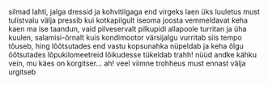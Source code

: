 silmad lahti, jalga dressid
ja kohvitilgaga end virgeks laen
üks luuletus must tulistvalu välja pressib
kui kotkapilgult iseoma 
joosta vemmeldavat keha kaen
ma ise taandun, vaid pilveservalt 
pilkupidi allapoole turritan
ja üha kuulen, salamisi-õrnalt
kuis kondimootor värsijalgu vurritab
siis tempo tõuseb, hing lõõtsutades
end vastu kopsunahka nüpeldab
ja keha õlgu õõtsutades
lõpukilomeetreid lõikudesse tükeldab
trahh!
nüüd andke kähku vein, mu käes on korgitser...
ah!
veel viimne trohheus must ennast välja urgitseb
